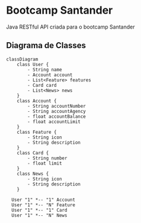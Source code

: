 # Bootcamp Santander
Java RESTful API criada para o bootcamp Santander


## Diagrama de Classes

```mermaid
classDiagram
    class User {
        - String name
        - Account account
        - List<Feature> features
        - Card card
        - List<News> news
    }
    class Account {
        - String accountNumber
        - String accountAgency
        - float accountBalance
        - float accountLimit
    }
    class Feature {
        - String icon
        - String description
    }
    class Card {
        - String number
        - float limit
    }
    class News {
        - String icon
        - String description
    }
    
  User "1" *-- "1" Account
  User "1" *-- "N" Feature
  User "1" *-- "1" Card
  User "1" *-- "N" News

```




